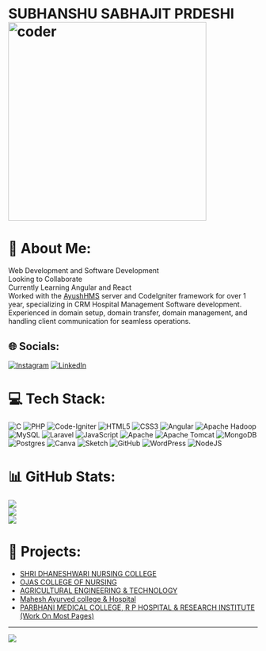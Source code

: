 # SUBHANSHU SABHAJIT PRDESHI <img align="center" alt="coder"  width="400" src="https://camo.githubusercontent.com/4d9f5ecceb711eec6e2018f38a5677dc657c9738d4a65ba3b928c41c0a45b439/68747470733a2f2f6d69726f2e6d656469756d2e636f6d2f6d61782f313336302f302a37513379765349765f7430696f4a2d5a2e676966" >

# 💫 About Me:



Web Development and Software Development<br>Looking to Collaborate<br>Currently Learning Angular and React<br>Worked with the  [AyushHMS](https://aayushhms.com:2222/)  server and CodeIgniter framework for over 1 year, specializing in CRM Hospital Management Software development.<br>Experienced in domain setup, domain transfer, domain management, and handling client communication for seamless operations.



## 🌐 Socials:
[![Instagram](https://img.shields.io/badge/Instagram-%23E4405F.svg?logo=Instagram&logoColor=white)](https://instagram.com/sagarp_15) [![LinkedIn](https://img.shields.io/badge/LinkedIn-%230077B5.svg?logo=linkedin&logoColor=white)](https://linkedin.com/in/linkedin.com/in/subhanshu-pardeshi-39b33812b) 

# 💻 Tech Stack:
![C](https://img.shields.io/badge/c-%2300599C.svg?style=for-the-badge&logo=c&logoColor=white) ![PHP](https://img.shields.io/badge/php-%23777BB4.svg?style=for-the-badge&logo=php&logoColor=white) ![Code-Igniter](https://img.shields.io/badge/CodeIgniter-%23EF4223.svg?style=for-the-badge&logo=codeIgniter&logoColor=white) ![HTML5](https://img.shields.io/badge/html5-%23E34F26.svg?style=for-the-badge&logo=html5&logoColor=white) ![CSS3](https://img.shields.io/badge/css3-%231572B6.svg?style=for-the-badge&logo=css3&logoColor=white) ![Angular](https://img.shields.io/badge/angular-%23DD0031.svg?style=for-the-badge&logo=angular&logoColor=white) ![Apache Hadoop](https://img.shields.io/badge/Apache%20Hadoop-66CCFF?style=for-the-badge&logo=apachehadoop&logoColor=black) ![MySQL](https://img.shields.io/badge/mysql-4479A1.svg?style=for-the-badge&logo=mysql&logoColor=white) ![Laravel](https://img.shields.io/badge/laravel-%23FF2D20.svg?style=for-the-badge&logo=laravel&logoColor=white) ![JavaScript](https://img.shields.io/badge/javascript-%23323330.svg?style=for-the-badge&logo=javascript&logoColor=%23F7DF1E) ![Apache](https://img.shields.io/badge/apache-%23D42029.svg?style=for-the-badge&logo=apache&logoColor=white) ![Apache Tomcat](https://img.shields.io/badge/apache%20tomcat-%23F8DC75.svg?style=for-the-badge&logo=apache-tomcat&logoColor=black) ![MongoDB](https://img.shields.io/badge/MongoDB-%234ea94b.svg?style=for-the-badge&logo=mongodb&logoColor=white) ![Postgres](https://img.shields.io/badge/postgres-%23316192.svg?style=for-the-badge&logo=postgresql&logoColor=white) ![Canva](https://img.shields.io/badge/Canva-%2300C4CC.svg?style=for-the-badge&logo=Canva&logoColor=white) ![Sketch](https://img.shields.io/badge/Sketch-FFB387?style=for-the-badge&logo=sketch&logoColor=black) ![GitHub](https://img.shields.io/badge/github-%23121011.svg?style=for-the-badge&logo=github&logoColor=white) ![WordPress](https://img.shields.io/badge/WordPress-%23117AC9.svg?style=for-the-badge&logo=WordPress&logoColor=white) ![NodeJS](https://img.shields.io/badge/node.js-6DA55F?style=for-the-badge&logo=node.js&logoColor=white)

# 📊 GitHub Stats:
![](https://github-readme-stats.vercel.app/api?username=SagarP15&theme=radical&hide_border=false&include_all_commits=false&count_private=false)<br/>
![](https://github-readme-streak-stats.herokuapp.com/?user=SagarP15&theme=radical&hide_border=false)<br/>
![](https://github-readme-stats.vercel.app/api/top-langs/?username=SagarP15&theme=radical&hide_border=false&include_all_commits=false&count_private=false&layout=compact)


 # 📂 Projects:
- [SHRI DHANESHWARI NURSING COLLEGE](https://dhaneshwarinursing.org/)
- [OJAS COLLEGE OF NURSING](http://ojasnursingjalna.com/)
- [AGRICULTURAL ENGINEERING & TECHNOLOGY](https://caetsaralgaon.com/)
- [Mahesh Ayurved college & Hospital](https://maheshdemo.brightseatechnology.com/)
- [PARBHANI MEDICAL COLLEGE, R P HOSPITAL & RESEARCH INSTITUTE (Work On Most Pages)](http://pmcparbhani.com/)

---
[![](https://visitcount.itsvg.in/api?id=SagarP15&icon=0&color=0)](https://visitcount.itsvg.in)

<!-- Proudly created with GPRM ( https://gprm.itsvg.in ) -->
